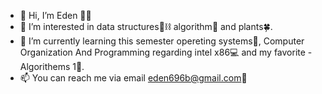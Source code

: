 - 👋 Hi, I’m Eden 👩‍💻
- 👀 I’m interested in data structures🌲⛓ algorithm🧠 and plants🍀.
- 🌱 I’m currently learning this semester opereting systems🍴, Computer Organization And Programming regarding intel x86💻 and my favorite - Algorithems 1🥰.
- 📫 You can reach me via email  eden696b@gmail.com💃

<!---
eden696/eden696 is a ✨ special ✨ repository because its `README.md` (this file) appears on your GitHub profile.
You can click the Preview link to take a look at your changes.
--->
